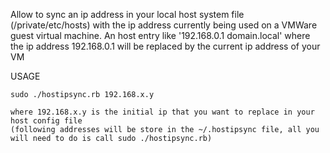 Allow to sync an ip address in your local host system file (/private/etc/hosts) with the ip address currently being used on a VMWare guest virtual machine. An host entry like '192.168.0.1 domain.local' where the ip address 192.168.0.1 will be replaced by the current ip address of your VM

USAGE
```
sudo ./hostipsync.rb 192.168.x.y

where 192.168.x.y is the initial ip that you want to replace in your host config file
(following addresses will be store in the ~/.hostipsync file, all you will need to do is call sudo ./hostipsync.rb)
```
